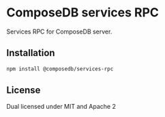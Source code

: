 # ComposeDB services RPC

Services RPC for ComposeDB server.

## Installation

```sh
npm install @composedb/services-rpc
```

## License

Dual licensed under MIT and Apache 2

